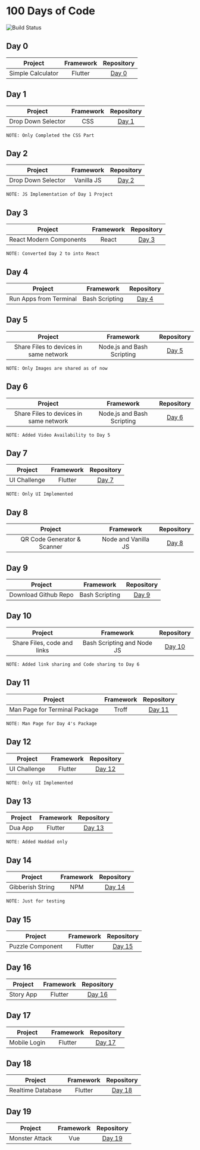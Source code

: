 # 100 Days of Code

![Build Status](https://travis-ci.org/joemccann/dillinger.svg?branch=master)

## Day 0

|  Project | Framework  | Repository  |
| :------------: | :------------: | :------------: |
|   Simple Calculator |  Flutter |  [Day 0](https://github.com/shaheemMPM/100DaysOfCode/tree/master/Day_00http:// "Day 0") |


## Day 1

|  Project | Framework  | Repository  |
| :------------: | :------------: | :------------: |
|   Drop Down Selector |  CSS | [Day 1](https://github.com/shaheemMPM/100DaysOfCode/tree/master/Day_01 "Day 1") |

`NOTE: Only Completed the CSS Part`

## Day 2

|  Project | Framework  | Repository  |
| :------------: | :------------: | :------------: |
|   Drop Down Selector |  Vanilla JS | [Day 2](https://github.com/shaheemMPM/100DaysOfCode/tree/master/Day_02 "Day 2") |

`NOTE: JS Implementation of Day 1 Project`

## Day 3

|  Project | Framework  | Repository  |
| :------------: | :------------: | :------------: |
|   React Modern Components |  React | [Day 3](https://github.com/shaheemMPM/100DaysOfCode/tree/master/Day_03 "Day 3") |

`NOTE: Converted Day 2 to into React`

## Day 4

|  Project | Framework  | Repository  |
| :------------: | :------------: | :------------: |
| Run Apps from Terminal |  Bash Scripting | [Day 4](https://github.com/shaheemMPM/100DaysOfCode/tree/master/Day_04 "Day 4") |

## Day 5

|  Project | Framework  | Repository  |
| :------------: | :------------: | :------------: |
| Share Files to devices in same network |  Node.js and Bash Scripting | [Day 5](https://github.com/shaheemMPM/100DaysOfCode/tree/master/Day_05 "Day 5") |

`NOTE: Only Images are shared as of now`

## Day 6

|  Project | Framework  | Repository  |
| :------------: | :------------: | :------------: |
| Share Files to devices in same network |  Node.js and Bash Scripting | [Day 6](https://github.com/shaheemMPM/100DaysOfCode/tree/master/Day_06 "Day 6") |

`NOTE: Added Video Availability to Day 5`

## Day 7

|  Project | Framework  | Repository  |
| :------------: | :------------: | :------------: |
| UI Challenge |  Flutter | [Day 7](https://github.com/shaheemMPM/100DaysOfCode/tree/master/Day_07 "Day 7") |

`NOTE: Only UI Implemented`

## Day 8

|  Project | Framework  | Repository  |
| :------------: | :------------: | :------------: |
| QR Code Generator & Scanner |  Node and Vanilla JS | [Day 8](https://github.com/shaheemMPM/100DaysOfCode/tree/master/Day_08 "Day 8") |

## Day 9

|  Project | Framework  | Repository  |
| :------------: | :------------: | :------------: |
| Download Github Repo |  Bash Scripting | [Day 9](https://github.com/shaheemMPM/100DaysOfCode/tree/master/Day_09 "Day 9") |

## Day 10

|  Project | Framework  | Repository  |
| :------------: | :------------: | :------------: |
| Share Files, code and links |  Bash Scripting and Node JS| [Day 10](https://github.com/shaheemMPM/100DaysOfCode/tree/master/Day_10 "Day 10") |

`NOTE: Added link sharing and Code sharing to Day 6`

## Day 11

|  Project | Framework  | Repository  |
| :------------: | :------------: | :------------: |
| Man Page for Terminal Package |  Troff| [Day 11](https://github.com/shaheemMPM/100DaysOfCode/tree/master/Day_11 "Day 11") |

`NOTE: Man Page for Day 4's Package`

## Day 12

|  Project | Framework  | Repository  |
| :------------: | :------------: | :------------: |
| UI Challenge |  Flutter | [Day 12](https://github.com/shaheemMPM/100DaysOfCode/tree/master/Day_12 "Day 12") |

`NOTE: Only UI Implemented`

## Day 13

|  Project | Framework  | Repository  |
| :------------: | :------------: | :------------: |
| Dua App |  Flutter | [Day 13](https://github.com/shaheemMPM/100DaysOfCode/tree/master/Day_13 "Day 13") |

`NOTE: Added Haddad only`

## Day 14

|  Project | Framework  | Repository  |
| :------------: | :------------: | :------------: |
| Gibberish String |  NPM | [Day 14](https://github.com/shaheemMPM/100DaysOfCode/tree/master/Day_14 "Day 14") |

`NOTE: Just for testing`

## Day 15

|  Project | Framework  | Repository  |
| :------------: | :------------: | :------------: |
| Puzzle Component |  Flutter | [Day 15](https://github.com/shaheemMPM/100DaysOfCode/tree/master/Day_15 "Day 15") |

## Day 16

|  Project | Framework  | Repository  |
| :------------: | :------------: | :------------: |
| Story App |  Flutter | [Day 16](https://github.com/shaheemMPM/100DaysOfCode/tree/master/Day_16 "Day 16") |

## Day 17

|  Project | Framework  | Repository  |
| :------------: | :------------: | :------------: |
| Mobile Login|  Flutter | [Day 17](https://github.com/shaheemMPM/100DaysOfCode/tree/master/Day_17 "Day 17") |

## Day 18

|  Project | Framework  | Repository  |
| :------------: | :------------: | :------------: |
| Realtime Database |  Flutter | [Day 18](https://github.com/shaheemMPM/100DaysOfCode/tree/master/Day_18 "Day 18") |

## Day 19

|  Project | Framework  | Repository  |
| :------------: | :------------: | :------------: |
| Monster Attack |  Vue | [Day 19](https://github.com/shaheemMPM/100DaysOfCode/tree/master/Day_19 "Day 19") |